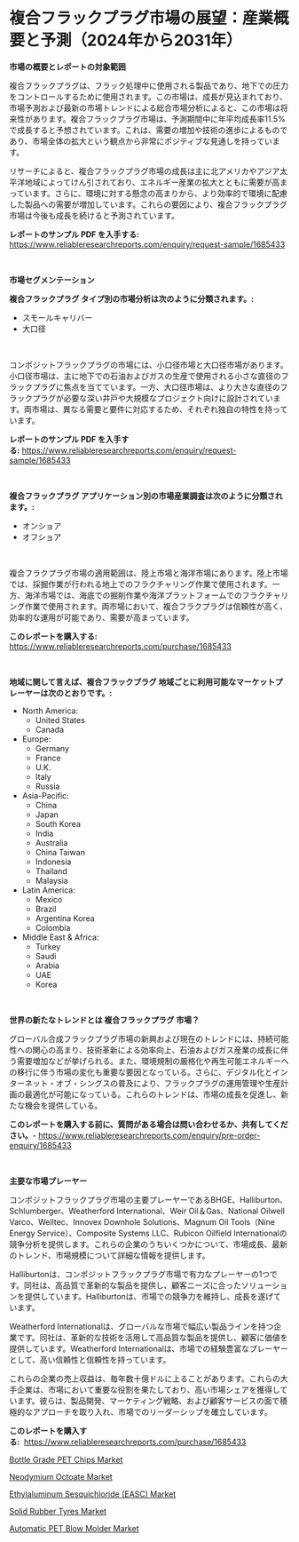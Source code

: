 <p><h1>複合フラックプラグ市場の展望：産業概要と予測（2024年から2031年）</h1></p><p><strong>市場の概要とレポートの対象範囲</strong></p>
<p><p>複合フラックプラグは、フラック処理中に使用される製品であり、地下での圧力をコントロールするために使用されます。この市場は、成長が見込まれており、市場予測および最新の市場トレンドによる総合市場分析によると、この市場は将来性があります。複合フラックプラグ市場は、予測期間中に年平均成長率11.5%で成長すると予想されています。これは、需要の増加や技術の進歩によるものであり、市場全体の拡大という観点から非常にポジティブな見通しを持っています。</p><p>リサーチによると、複合フラックプラグ市場の成長は主に北アメリカやアジア太平洋地域によってけん引されており、エネルギー産業の拡大とともに需要が高まっています。さらに、環境に対する懸念の高まりから、より効率的で環境に配慮した製品への需要が増加しています。これらの要因により、複合フラックプラグ市場は今後も成長を続けると予測されています。</p></p>
<p><strong>レポートのサンプル PDF を入手する:</strong> <a href="https://www.reliableresearchreports.com/enquiry/request-sample/1685433">https://www.reliableresearchreports.com/enquiry/request-sample/1685433</a></p>
<p>&nbsp;</p>
<p><strong>市場セグメンテーション</strong></p>
<p><strong>複合フラックプラグ タイプ別の市場分析は次のように分類されます。:</strong></p>
<p><ul><li>スモールキャリバー</li><li>大口径</li></ul></p>
<p>&nbsp;</p>
<p><p>コンポジットフラックプラグの市場には、小口径市場と大口径市場があります。小口径市場は、主に地下での石油およびガスの生産で使用される小さな直径のフラックプラグに焦点を当てています。一方、大口径市場は、より大きな直径のフラックプラグが必要な深い井戸や大規模なプロジェクト向けに設計されています。両市場は、異なる需要と要件に対応するため、それぞれ独自の特性を持っています。</p></p>
<p><strong>レポートのサンプル PDF を入手する:</strong>&nbsp;<a href="https://www.reliableresearchreports.com/enquiry/request-sample/1685433">https://www.reliableresearchreports.com/enquiry/request-sample/1685433</a></p>
<p>&nbsp;</p>
<p><strong> 複合フラックプラグ アプリケーション別の市場産業調査は次のように分類されます。:</strong></p>
<p><ul><li>オンショア</li><li>オフショア</li></ul></p>
<p>&nbsp;</p>
<p><p>複合フラクプラグ市場の適用範囲は、陸上市場と海洋市場にあります。陸上市場では、採掘作業が行われる地上でのフラクチャリング作業で使用されます。一方、海洋市場では、海底での掘削作業や海洋プラットフォームでのフラクチャリング作業で使用されます。両市場において、複合フラクプラグは信頼性が高く、効率的な運用が可能であり、需要が高まっています。</p></p>
<p><strong>このレポートを購入する:</strong>&nbsp; <a href="https://www.reliableresearchreports.com/purchase/1685433">https://www.reliableresearchreports.com/purchase/1685433</a></p>
<p>&nbsp;</p>
<p><strong>地域に関して言えば、複合フラックプラグ 地域ごとに利用可能なマーケットプレーヤーは次のとおりです。:</strong></p>
<p><ul>
    <li>
        North America:
        <ul>
            <li>United States</li>
            <li>Canada</li>
        </ul>
    </li>
    <li>
        Europe:
        <ul>
            <li>Germany</li>
            <li>France</li>
            <li>U.K.</li>
            <li>Italy</li>
            <li>Russia</li>
        </ul>
    </li>
    <li>
        Asia-Pacific:
        <ul>
            <li>China</li>
            <li>Japan</li>
            <li>South Korea</li>
            <li>India</li>
            <li>Australia</li>
            <li>China Taiwan</li>
            <li>Indonesia</li>
            <li>Thailand</li>
            <li>Malaysia</li>
        </ul>
    </li>
    <li>
        Latin America:
        <ul>
            <li>Mexico</li>
            <li>Brazil</li>
            <li>Argentina Korea</li>
            <li>Colombia</li>
        </ul>
    </li>
    <li>
        Middle East & Africa:
        <ul>
            <li>Turkey</li>
            <li>Saudi</li>
            <li>Arabia</li>
            <li>UAE</li>
            <li>Korea</li>
        </ul>
    </li>
    </ul></p>
<p>&nbsp;</p>
<p><strong>世界の新たなトレンドとは 複合フラックプラグ 市場？</strong></p>
<p><p>グローバル合成フラックプラグ市場の新興および現在のトレンドには、持続可能性への関心の高まり、技術革新による効率向上、石油およびガス産業の成長に伴う需要増加などが挙げられる。また、環境規制の厳格化や再生可能エネルギーへの移行に伴う市場の変化も重要な要因となっている。さらに、デジタル化とインターネット・オブ・シングスの普及により、フラックプラグの運用管理や生産計画の最適化が可能になっている。これらのトレンドは、市場の成長を促進し、新たな機会を提供している。</p></p>
<p><strong>このレポートを購入する前に、質問がある場合は問い合わせるか、共有してください。</strong>- <a href="https://www.reliableresearchreports.com/enquiry/pre-order-enquiry/1685433">https://www.reliableresearchreports.com/enquiry/pre-order-enquiry/1685433</a></p>
<p>&nbsp;</p>
<p><strong>主要な市場プレーヤー</strong></p>
<p><p>コンポジットフラックプラグ市場の主要プレーヤーであるBHGE、Halliburton、Schlumberger、Weatherford International、Weir Oil＆Gas、National Oilwell Varco、Welltec、Innovex Downhole Solutions、Magnum Oil Tools（Nine Energy Service）、Composite Systems LLC、Rubicon Oilfield Internationalの競争分析を提供します。これらの企業のうちいくつかについて、市場成長、最新のトレンド、市場規模について詳細な情報を提供します。</p><p>Halliburtonは、コンポジットフラックプラグ市場で有力なプレーヤーの1つです。同社は、高品質で革新的な製品を提供し、顧客ニーズに合ったソリューションを提供しています。Halliburtonは、市場での競争力を維持し、成長を遂げています。</p><p>Weatherford Internationalは、グローバルな市場で幅広い製品ラインを持つ企業です。同社は、革新的な技術を活用して高品質な製品を提供し、顧客に価値を提供しています。Weatherford Internationalは、市場での経験豊富なプレーヤーとして、高い信頼性と信頼性を持っています。</p><p>これらの企業の売上収益は、毎年数十億ドルに上ることがあります。これらの大手企業は、市場において重要な役割を果たしており、高い市場シェアを獲得しています。彼らは、製品開発、マーケティング戦略、および顧客サービスの面で積極的なアプローチを取り入れ、市場でのリーダーシップを確立しています。</p></p>
<p><strong>このレポートを購入する:</strong>&nbsp;&nbsp;<a href="https://www.reliableresearchreports.com/purchase/1685433">https://www.reliableresearchreports.com/purchase/1685433</a></p>
<p><p><a href="https://github.com/beatblasta/Market-Research-Report-List-2/blob/main/bottle-grade-pet-chips-market.md">Bottle Grade PET Chips Market</a></p><p><a href="https://scarlet-rocket-c63.notion.site/Neodymium-Octoate-Market-Provides-Detailed-Segmentation-of-this-Market-based-on-Type-Application-a-4909d1d72f1342ff8d891f989ed4ced0">Neodymium Octoate Market</a></p><p><a href="https://zircon-bluebell-299.notion.site/Ethylaluminum-Sesquichloride-EASC-Market-Size-Evaluating-its-Market-Trends-Growth-and-Projectio-78a43f08bdc945daae42c292161a25c8">Ethylaluminum Sesquichloride (EASC) Market</a></p><p><a href="https://view.publitas.com/reportprime-1/solid-rubber-tyres-market-size-market-share-and-global-market-analysis-report-2024-2031/">Solid Rubber Tyres Market</a></p><p><a href="https://github.com/angelajermaine/Market-Research-Report-List-2/blob/main/automatic-pet-blow-molder-market.md">Automatic PET Blow Molder Market</a></p></p>